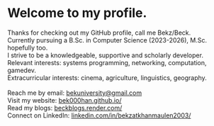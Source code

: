 # Welcome to my profile.
Thanks for checking out my GitHub profile, call me Bekz/Beck. <br>
Currently pursuing a B.Sc. in Computer Science (2023-2026), M.Sc. hopefully too. <br>
I strive to be a knowledgeable, supportive and scholarly developer. <br>
Relevant interests: systems programming, networking, computation, gamedev.<br>
Extracurricular interests: cinema, agriculture, linguistics, geography.<br>
<br>
Reach me by email: [bekuniversity@gmail.com](mailto:bekuniversity@gmail.com) <br>
Visit my website: [bek000han.github.io/](https://bek000han.github.io/) <br>
Read my blogs: [beckblogs.render.com/](https://blog-nodejs-720u.onrender.com/) <br>
Connect on LinkedIn: [linkedin.com/in/bekzatkhanmaulen2003/](https://www.linkedin.com/in/bekzatkhanmaulen2003/)<br>
<!--
**bek000han/bek000han** is a ✨ _special_ ✨ repository because its `README.md` (this file) appears on your GitHub profile.

Here are some ideas to get you started:

- 🔭 I’m currently working on ...
- 🌱 I’m currently learning ...
- 👯 I’m looking to collaborate on ...
- 🤔 I’m looking for help with ...
- 💬 Ask me about ...
- 📫 How to reach me: ...
- 😄 Pronouns: ...
- ⚡ Fun fact: ...
-->

